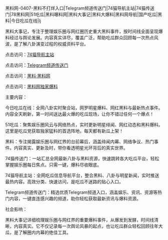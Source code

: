 #
黑料网-0407-黑料不打烊入口|Telegram频道传送门|74猫导航主站|74猫传送门|78黑料网|51吃瓜|黑料曝料网|黑料大事记|黑料大爆料|黑料网导航|国产吃瓜|黑料|今日吃瓜在线|lj

黑料大事记，专注于整理娱乐圈与网红圈历史重大黑料事件，按时间线全面呈现爆料经过与舆论发展。内容真实详尽，覆盖广泛，帮助吃瓜群众回顾每一次热点风波，是了解八卦演变过程的权威资料平台。


点击访问：<a href="https://74mao.com/">74猫导航主站</a>

点击访问：<a href="https://74mao.com/">Telegram频道传送门</a>

点击访问：<a href="https://haef.pages.dev/">黑料·黑料网</a>

点击访问：<a href="https://sdfsh.pages.dev/">黑料网独家爆料</a>


主要内容：

今日吃瓜在线：全网八卦实时聚合站，网罗明星爆料、网红黑料与最新热点事件。内容全天刷新，第一时间送达最火爆的吃瓜现场，让你不错过任何一个爆点！

51吃瓜：聚焦娱乐圈风云与网络热点，实时更新明星绯闻、网红动态和黑料爆料。这里是吃瓜党获取独家猛料的首选阵地，每天都有新瓜上架！

黑料：专注揭露娱乐圈与网红界的台前幕后，涵盖绯闻内幕、网络争议、热门事件。内容真实、更新及时，带你看透明星光环背后的真实世界。

74猫传送门：一站汇总全网最新八卦与黑料资源，快速跳转各大吃瓜平台，轻松掌握娱乐圈每日焦点。只需一键，爆料尽收眼底。

74猫导航主站：全网吃瓜信息导航平台，整合黑料、八卦与明星新闻，实时推送最热内容。高效分类、快速访问，是吃瓜不迷路的贴心入口。

Telegram频道传送门：精选优质Telegram频道入口，涵盖娱乐、资讯、资源等热门内容，一键直连感兴趣的频道，助你轻松获取最新资讯与爆料资源。

社会影响：

黑料大事记详细梳理娱乐圈与网红界的重要爆料事件，从爆发到发酵，时间线清晰，内容真实。它不仅记录每一次舆论风暴的起点，也让吃瓜群众轻松回顾往年大瓜，是了解圈内内幕的绝佳工具。

<span style="display:none;">[Canonical link](）</span>
